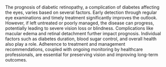 The prognosis of diabetic retinopathy, a complication of diabetes affecting the eyes, varies based on several factors. Early detection through regular eye examinations and timely treatment significantly improves the outlook. However, if left untreated or poorly managed, the disease can progress, potentially leading to severe vision loss or blindness. Complications like macular edema and retinal detachment further impact prognosis. Individual factors such as diabetes duration, blood sugar control, and overall health also play a role. Adherence to treatment and management recommendations, coupled with ongoing monitoring by healthcare professionals, are essential for preserving vision and improving long-term outcomes.
